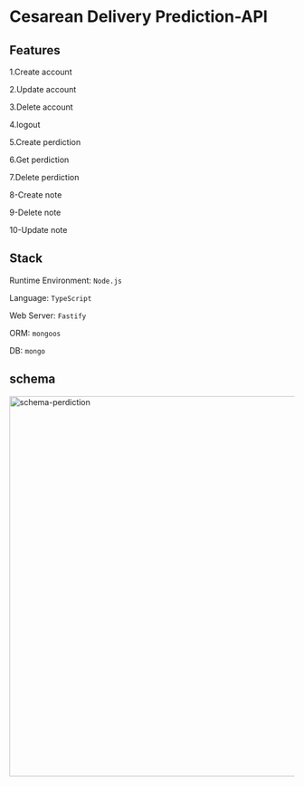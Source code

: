 # Cesarean Delivery Prediction-API
## Features

1.Create account

2.Update account

3.Delete account

4.logout

5.Create perdiction

6.Get perdiction

7.Delete perdiction

8-Create note

9-Delete note

10-Update note


## Stack
Runtime Environment: `Node.js`

Language: `TypeScript`

Web Server: `Fastify`

ORM: `mongoos`

DB: `mongo`

## schema 
<img width="671" alt="schema-perdiction" src="https://user-images.githubusercontent.com/106505615/174744692-68b2a2b0-8e5b-4963-a98f-22c43a1e50d1.png">



